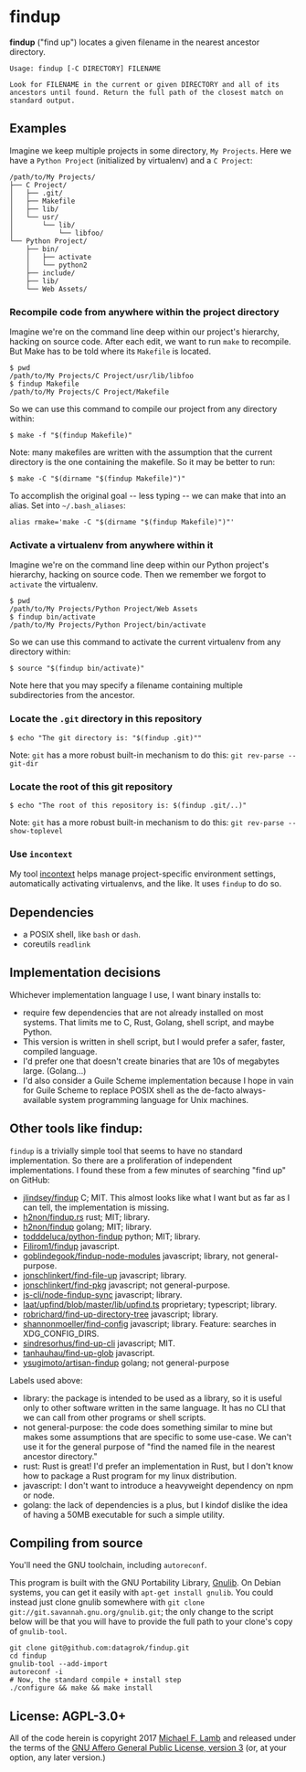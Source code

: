 # findup

**findup** ("find up") locates a given filename in the nearest ancestor directory.

```
Usage: findup [-C DIRECTORY] FILENAME

Look for FILENAME in the current or given DIRECTORY and all of its
ancestors until found. Return the full path of the closest match on
standard output.
```

## Examples

Imagine we keep multiple projects in some directory, `My Projects`. Here we have a `Python Project` (initialized by virtualenv) and a `C Project`:

```
/path/to/My Projects/
├── C Project/
│   ├── .git/
│   ├── Makefile
│   ├── lib/
│   └── usr/
│       └── lib/
│           └── libfoo/
└── Python Project/
    ├── bin/
    │   ├── activate
    │   └── python2
    ├── include/
    ├── lib/
    └── Web Assets/
```

### Recompile code from anywhere within the project directory

Imagine we're on the command line deep within our project's hierarchy, hacking on source code. After each edit, we want to run `make` to recompile. But Make has to be told where its `Makefile` is located.
```
$ pwd
/path/to/My Projects/C Project/usr/lib/libfoo
$ findup Makefile
/path/to/My Projects/C Project/Makefile
```
So we can use this command to compile our project from any directory within:
```
$ make -f "$(findup Makefile)"
```
Note: many makefiles are written with the assumption that the current directory is the one containing the makefile. So it may be better to run:
```
$ make -C "$(dirname "$(findup Makefile)")"
```
To accomplish the original goal -- less typing -- we can make that into an alias. Set into `~/.bash_aliases`:
```
alias rmake='make -C "$(dirname "$(findup Makefile)")"'
```

### Activate a virtualenv from anywhere within it

Imagine we're on the command line deep within our Python project's hierarchy, hacking on source code. Then we remember we forgot to `activate` the virtualenv.

```
$ pwd
/path/to/My Projects/Python Project/Web Assets
$ findup bin/activate
/path/to/My Projects/Python Project/bin/activate
```
So we can use this command to activate the current virtualenv from any directory within:
```
$ source "$(findup bin/activate)"
```
Note here that you may specify a filename containing multiple subdirectories from the ancestor.

### Locate the `.git` directory in this repository

```
$ echo "The git directory is: "$(findup .git)""
```
Note: `git` has a more robust built-in mechanism to do this: `git rev-parse --git-dir`


### Locate the root of this git repository

```
$ echo "The root of this repository is: $(findup .git/..)"
```
Note: `git` has a more robust built-in mechanism to do this: `git rev-parse --show-toplevel`

### Use `incontext`

My tool [incontext](https://github.com/datagrok/incontext) helps manage project-specific environment settings, automatically activating virtualenvs, and the like. It uses `findup` to do so.

## Dependencies

- a POSIX shell, like `bash` or `dash`.
- coreutils `readlink`

## Implementation decisions

Whichever implementation language I use, I want binary installs to:

- require few dependencies that are not already installed on most systems. That limits me to C, Rust, Golang, shell script, and maybe Python.
- This version is written in shell script, but I would prefer a safer, faster, compiled language.
- I'd prefer one that doesn't create binaries that are 10s of megabytes large. (Golang...)
- I'd also consider a Guile Scheme implementation because I hope in vain for Guile Scheme to replace POSIX shell as the de-facto always-available system programming language for Unix machines.

## Other tools like findup:

`findup` is a trivially simple tool that seems to have no standard implementation. So there are a proliferation of independent implementations. I found these from a few minutes of searching "find up" on GitHub:

- [jlindsey/findup](https://github.com/jlindsey/findup) C; MIT. This almost looks like what I want but as far as I can tell, the implementation is missing.
- [h2non/findup.rs](https://github.com/h2non/findup.rs) rust; MIT; library.
- [h2non/findup](https://github.com/h2non/findup) golang; MIT; library.
- [todddeluca/python-findup](https://github.com/todddeluca/python-findup) python; MIT; library.
- [Filirom1/findup](https://github.com/Filirom1/findup) javascript.
- [goblindegook/findup-node-modules](https://github.com/goblindegook/findup-node-modules) javascript; library, not general-purpose.
- [jonschlinkert/find-file-up](https://github.com/jonschlinkert/find-file-up) javascript; library.
- [jonschlinkert/find-pkg](https://github.com/jonschlinkert/find-pkg) javascript; not general-purpose.
- [js-cli/node-findup-sync](https://github.com/js-cli/node-findup-sync) javascript; library.
- [laat/upfind/blob/master/lib/upfind.ts](https://github.com/laat/upfind/blob/master/lib/upfind.ts) proprietary; typescript; library.
- [robrichard/find-up-directory-tree](https://github.com/robrichard/find-up-directory-tree) javascript; library.
- [shannonmoeller/find-config](https://github.com/shannonmoeller/find-config) javascript; library. Feature: searches in XDG_CONFIG_DIRS.
- [sindresorhus/find-up-cli](https://github.com/sindresorhus/find-up-cli) javascript; MIT.
- [tanhauhau/find-up-glob](https://github.com/tanhauhau/find-up-glob) javascript.
- [ysugimoto/artisan-findup](https://github.com/ysugimoto/artisan-findup) golang; not general-purpose

Labels used above:

- library: the package is intended to be used as a library, so it is useful only to other software written in the same language. It has no CLI that we can call from other programs or shell scripts.
- not general-purpose: the code does something similar to mine but makes some assumptions that are specific to some use-case. We can't use it for the general purpose of "find the named file in the nearest ancestor directory."
- rust: Rust is great! I'd prefer an implementation in Rust, but I don't know how to package a Rust program for my linux distribution.
- javascript: I don't want to introduce a heavyweight dependency on npm or node.
- golang: the lack of dependencies is a plus, but I kindof dislike the idea of having a 50MB executable for such a simple utility.

## Compiling from source

You'll need the GNU toolchain, including `autoreconf`.

This program is built with the GNU Portability Library, [Gnulib](https://www.gnu.org/software/gnulib/). On Debian systems, you can get it easily with `apt-get install gnulib`. You could instead just clone gnulib somewhere with `git clone git://git.savannah.gnu.org/gnulib.git`; the only change to the script below will be that you will have to provide the full path to your clone's copy of `gnulib-tool`.

    git clone git@github.com:datagrok/findup.git
    cd findup
    gnulib-tool --add-import
    autoreconf -i
    # Now, the standard compile + install step
    ./configure && make && make install

## License: AGPL-3.0+

All of the code herein is copyright 2017 [Michael F. Lamb](http://datagrok.org) and released under the terms of the [GNU Affero General Public License, version 3][AGPL-3.0+] (or, at your option, any later version.)

[AGPL-3.0+]: http://www.gnu.org/licenses/agpl.html

